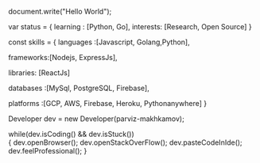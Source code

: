 
document.write("Hello World");

var status = 
{ 
  learning : [Python, Go],
  interests: [Research, Open Source]
}

const skills = 
{
  languages :[Javascript, Golang,Python],
  
  frameworks:[Nodejs, ExpressJs],
  
  libraries: [ReactJs]
  
  databases :[MySql, PostgreSQL, Firebase],
  
  platforms :[GCP, AWS, Firebase, Heroku, Pythonanywhere]
}


Developer dev = new Developer(parviz-makhkamov);

while(dev.isCoding() && dev.isStuck())  
{
  dev.openBrowser();
  dev.openStackOverFlow();
  dev.pasteCodeInIde();
  dev.feelProfessional();
}

